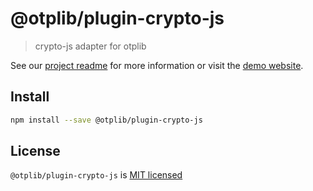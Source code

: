 # @otplib/plugin-crypto-js

> crypto-js adapter for otplib

See our [project readme][project-v-readme] for more information
or visit the [demo website][project-v-site].

## Install

```bash
npm install --save @otplib/plugin-crypto-js
```

## License

`@otplib/plugin-crypto-js` is [MIT licensed][project-license]

[project-license]: https://github.com/yeojz/otplib/blob/master/LICENSE
[project-v-readme]: https://github.com/yeojz/otplib/blob/master/README.md
[project-v-site]: https://otplib.yeojz.dev
